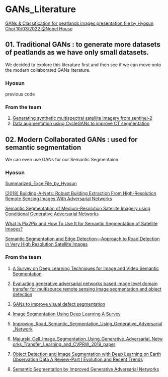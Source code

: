 # GANs_Literature

[GANs & Classification for peatlands images presentation file by Hyosun Choi 10/03/2022 @Nobel House](https://1drv.ms/p/s!AhCVuY1b1tq1i6honEjza4uypRyfFQ?e=tMpYg1)  

## 01. Traditional GANs : to generate more datasets of peatlands as we have only small datasets.
We decided to explore this literature first and then see if we can move onto the modern collaborated GANs literature.
### Hyosun
previous code

### From the team
01. [Generating synthetic multispectral satellite imagery from sentinel-2](https://drive.google.com/file/d/1qxEz-iGLrYi46fuOGrmEl-sZnMYauwXU/view?usp=sharing)
02. [Data augmentation using CycleGANs to improve CT segmentation](https://drive.google.com/file/d/12rwBdGV1Y2p2fa-S5g8Wij9eNVfr-77Y/view?usp=sharing)

## 02. Modern Collaborated GANs : used for semantic segmentation
We can even use GANs for our Semantic Segmentaion

### Hyosun 
[Summarized_ExcelFile_by_Hyosun](https://onedrive.live.com/edit.aspx?resid=B5DAD65B8DB99510!186042&ithint=file%2cxlsx)

[[2018] Building-A-Nets: Robust Building Extraction From High-Resolution Remote Sensing Images With Adversarial Networks](https://drive.google.com/file/d/12Pw849DXQd-vk_vDsBLRq9dto-MT1t1W/view?usp=sharing)

[Semantic Segmentation of Medium-Resolution Satellite Imagery using Conditional Generative Adversarial Networks](https://ai4earthscience.github.io/neurips-2020-workshop/papers/ai4earth_neurips_2020_46.pdf)

[What Is Pix2Pix and How To Use It for Semantic Segmentation of Satellite Images?](https://github.com/A2Amir/Pix2Pix-for-Semantic-Segmentation-of-Satellite-Images)

[Semantic Segmentation and Edge Detection—Approach to Road Detection in Very High Resolution Satellite Images](https://www.mdpi.com/2072-4292/14/3/613/pdf)

### From the team
01. [A Survey on Deep Learning Techniques for Image and Video Semantic Segmentation](https://drive.google.com/file/d/1ixL98who3sxwKXksHoE7iMtXaqBsb8R5/view?usp=sharing)

02. [Evaluating generative adversarial networks based image level domain transfer for multisource remote sensing image segmentation and object detection](https://drive.google.com/file/d/1aUFVLdnLS5LYtiAi8dMIpJC2Lasvnw5y/view?usp=sharing)

03. [GANs to improve visual defect segmentation](https://drive.google.com/file/d/170qU_MI9jHYcUFtxm3zUwFrA_YoD-bqt/view?usp=sharing)

04. [Image Segmentation Using Deep Learning A Survey](https://drive.google.com/file/d/1PZPd0g8T27BSGoYX7UKV1tcE5bU1rMmY/view?usp=sharing)

05. [Improving_Road_Semantic_Segmentation_Using_Generative_Adversarial_Network](https://drive.google.com/file/d/1Z2--h_21ocY7lyNWBtQoDAJTDvWohNtn/view?usp=sharing)

06. [Majurski_Cell_Image_Segmentation_Using_Generative_Adversarial_Networks_Transfer_Learning_and_CVPRW_2019_paper](https://drive.google.com/file/d/1B6mEaBKl3ZbJjtnFtmA-upLJ-lbnh0w-/view?usp=sharing)

07. [Object Detection and Image Segmentation with Deep Learning on Earth Observation Data A Review-Part I Evolution and Recent Trends](https://drive.google.com/file/d/1WhKtqq8z9MfkPTfF7_lebUQBxxMI9npy/view?usp=sharing)

08. [Semantic Segmentation by Improved Generative Adversarial Networks](https://drive.google.com/file/d/13f9I_i_PKsnMHlhdkG4mynOnahyRO9HX/view?usp=sharing)  
